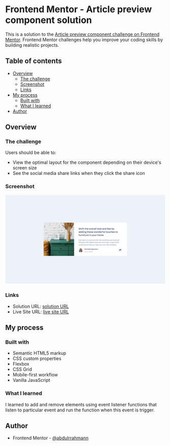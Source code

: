 # Frontend Mentor - Article preview component solution

This is a solution to the [Article preview component challenge on Frontend Mentor](https://www.frontendmentor.io/challenges/article-preview-component-dYBN_pYFT). Frontend Mentor challenges help you improve your coding skills by building realistic projects.

## Table of contents

- [Overview](#overview)
  - [The challenge](#the-challenge)
  - [Screenshot](#screenshot)
  - [Links](#links)
- [My process](#my-process)
  - [Built with](#built-with)
  - [What I learned](#what-i-learned)
- [Author](#author)

## Overview

### The challenge

Users should be able to:

- View the optimal layout for the component depending on their device's screen size
- See the social media share links when they click the share icon

### Screenshot

![](images/screenshot.png)

### Links

- Solution URL: [solution URL](https://www.frontendmentor.io/solutions/article-preview-component-9Cxr0ERozs)
- Live Site URL: [live site URL](https://abdulrrahmann.github.io/article-preview-component/)

## My process

### Built with

- Semantic HTML5 markup
- CSS custom properties
- Flexbox
- CSS Grid
- Mobile-first workflow
- Vanilla JavaScript

### What I learned

I learned to add and remove elements using event listener functions that listen to particular event and run the function when this event is trigger.

## Author

- Frontend Mentor - [@abdulrrahmann](https://www.frontendmentor.io/profile/abdulrrahmann)
